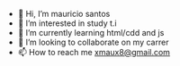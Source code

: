 - 👋 Hi, I’m mauricio santos
- 👀 I’m interested in study t.i
- 🌱 I’m currently learning html/cdd and js
- 💞️ I’m looking to collaborate on my carrer
- 📫 How to reach me xmaux8@gmail.com

<!---
xmaux8/xmaux8 is a ✨ special ✨ repository because its `README.md` (this file) appears on your GitHub profile.
You can click the Preview link to take a look at your changes.
--->
